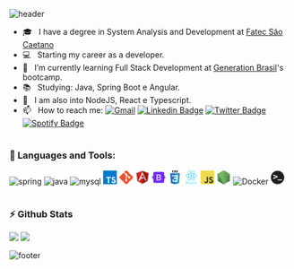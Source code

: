 ![header](https://capsule-render.vercel.app/api?type=wave&color=gradient&height=180&section=header&text=Hey%20🖤&fontSize=40)


- 🎓 &nbsp; I have a degree in System Analysis and Development at [Fatec São Caetano](https://www.fatecsaocaetano.edu.br/) 
- 💻 &nbsp; Starting my career as a developer.
- 🚀 &nbsp; I’m currently learning Full Stack Development at [Generation Brasil](https://brazil.generation.org/)'s bootcamp.
- 📚 &nbsp; Studying: Java, Spring Boot e Angular. 
- 💜 &nbsp; I am also into NodeJS, React e Typescript.
- 📫 &nbsp; How to reach me: 
[![Gmail](https://img.shields.io/badge/-Gmail-BB001B?style=flat-square&logo=Gmail&logoColor=white)](mailto:jessica.holanda33@gmail.com?)
[![Linkedin Badge](https://img.shields.io/badge/-LinkedIn-0e76a8?style=flat-square&logo=Linkedin&logoColor=white)](https://www.linkedin.com/in/jessica-holanda33/)
[![Twitter Badge](https://img.shields.io/badge/-Twitter-00acee?style=flat-square&logo=Twitter&logoColor=white)](https://twitter.com/meganekko666)
[![Spotify Badge](https://img.shields.io/badge/-Spotify-1DB954?style=flat-square&logo=Spotify&logoColor=white)](https://open.spotify.com/user/12184946817?si=271d093026464aa0)
#

### 🚀 Languages and Tools:</summary>

<p align="left">
<img width="25" height="25" src="https://www.vectorlogo.zone/logos/springio/springio-icon.svg" alt="spring" /></code>
<img height="25" src="https://www.vectorlogo.zone/logos/java/java-icon.svg" alt="java" /></code>
<img width="25" height="25" src="https://www.vectorlogo.zone/logos/mysql/mysql-icon.svg" alt="mysql"/></code>
<img width="25" height="25" src="https://raw.githubusercontent.com/devicons/devicon/master/icons/typescript/typescript-original.svg" alt="typescript" />
<img height="25" src="https://raw.githubusercontent.com/devicons/devicon/master/icons/git/git-original.svg" alt="git">
<img width="25" height="25" src="https://raw.githubusercontent.com/devicons/devicon/master/icons/angularjs/angularjs-original.svg" alt="angular-js" />
<img width="25" height="25" src="https://raw.githubusercontent.com/devicons/devicon/master/icons/bootstrap/bootstrap-plain.svg" alt="bootstrap" />
<img width="25" height="25" src="https://raw.githubusercontent.com/devicons/devicon/master/icons/css3/css3-original-wordmark.svg" alt="css3" />
<img width="25" height="25" src="https://raw.githubusercontent.com/devicons/devicon/master/icons/react/react-original-wordmark.svg" alt="react" />
<img width="25" height="25" src="https://raw.githubusercontent.com/devicons/devicon/master/icons/javascript/javascript-original.svg" alt="javascript"  />
<img height="25" src="https://raw.githubusercontent.com/github/explore/80688e429a7d4ef2fca1e82350fe8e3517d3494d/topics/nodejs/nodejs.png" alt="nodejs">
<img height="25" src="https://www.vectorlogo.zone/logos/docker/docker-icon.svg" alt="Docker" />
<img height="25" src="https://raw.githubusercontent.com/github/explore/80688e429a7d4ef2fca1e82350fe8e3517d3494d/topics/terminal/terminal.png" alt="terminal">
</p>

#


### ⚡ Github Stats</b></summary>
<div align="left">
<img height="180em" src="https://github-readme-stats.vercel.app/api/top-langs/?username=JessicaHolanda&exclude_repo=KNN-Image-Classification&show_icons=true&hide_border=true&layout=compact&langs_count=8&theme=tokyonight"/>	
<img height="180em" src="https://github-readme-stats.vercel.app/api?username=JessicaHolanda&show_icons=true&hide_border=true&count_private=true&include_all_commits=true&theme=tokyonight" />
</div>	

![footer](https://capsule-render.vercel.app/api?type=wave&color=gradient&height=150&section=footer)


